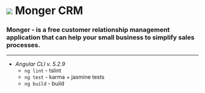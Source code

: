 # ![](https://psv4.userapi.com/c834600/u199132552/docs/d7/899d901bb9d3/coins.png?extra=F2cTabCmne5m-wC-lL7uQxaBFOI3zrCQq6z5Z1ELp97s7tBnLzbEfuPOIvCS9VyML7G68hDKFn3LwVEg8-puSJag-8nxfpP6bq1nW5mW8WcICtO3F-trjYPq7Y00ydaLWBYFRM3IcSSA673f) Monger CRM
### Monger - is a free customer relationship management application that can help your small business to simplify sales processes.

***

- *Angular CLI v. 5.2.9*
    - ```ng lint``` - tslint
    - ```ng test``` - karma + jasmine tests
    - ```ng build``` - build
